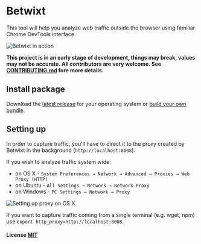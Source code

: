 # Betwixt

This tool will help you analyze web traffic outside the browser using familiar Chrome DevTools interface.

![Betwixt in action](http://i.imgur.com/ccgmL2C.gif)

**This project is in an early stage of development, things may break, values may not be accurate. All contributors are very welcome. See [CONTRIBUTING.md](CONTRIBUTING.md) fore more details.**

## Install package

Download the [latest release](https://github.com/kdzwinel/betwixt/releases/latest) for your operating system or [build your own bundle](docs/building.md).

## Setting up

In order to capture traffic, you'll have to direct it to the proxy created by Betwixt in the background (`http://localhost:8008`).

If you wish to analyze traffic system wide:
- on OS X - `System Preferences → Network → Advanced → Proxies → Web Proxy (HTTP)`
- on Ubuntu - `All Settings → Network → Network Proxy`
- on Windows - `PC Settings → Network → Proxy`

![Setting up proxy on OS X](http://i.imgur.com/A8qPJ4F.png)

If you want to capture traffic coming from a single terminal (e.g. wget, npm) use `export http_proxy=http://localhost:8008`.

#### License [MIT](LICENSE.md)
